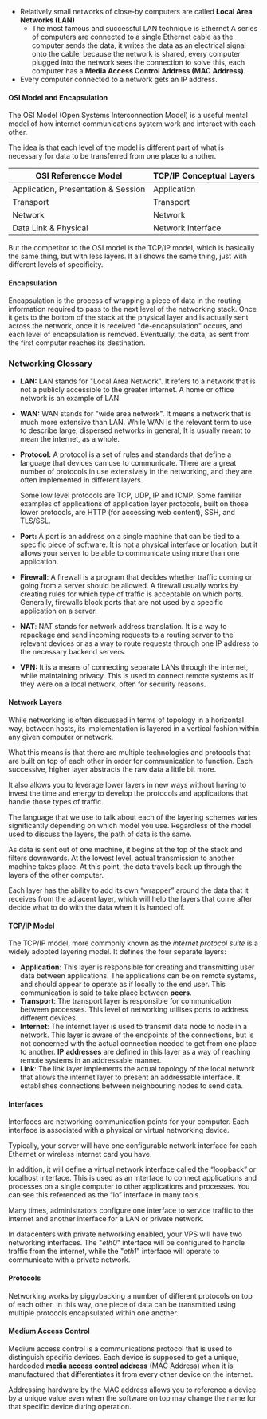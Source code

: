 - Relatively small networks of close-by computers are called **Local Area Networks (LAN)**
	- The most famous and successful LAN technique is Ethernet
	  A series of computers are connected to a single Ethernet cable as the computer sends the data, it writes the data as an electrical signal onto the cable, because the network is shared, every computer plugged into the network sees the connection to solve this, each computer has a **Media Access Control Address (MAC Address)**.
- Every computer connected to a network gets an IP address.
#### OSI Model and Encapsulation

The OSI Model (Open Systems Interconnection Model) is a useful mental model of how internet communications system work and interact with each other.

The idea is that each level of the model is different part of what is necessary for data to be transferred from one place to another.

| OSI Referencce Model                | TCP/IP Conceptual Layers |
| ----------------------------------- | ------------------------ |
| Application, Presentation & Session | Application              |
| Transport                           | Transport                |
| Network                             | Network                  |
| Data Link & Physical                | Network Interface        |

But the competitor to the OSI model is the TCP/IP model, which is basically the same thing, but with less layers. It all shows the same thing, just with different levels of specificity.

#### Encapsulation
Encapsulation is the process of wrapping a piece of data in the routing information required to pass to the next level of the networking stack. Once it gets to the bottom of the stack at the physical layer and is actually sent across the network, once it is received "de-encapsulation" occurs, and each level of encapsulation is removed. Eventually, the data, as sent from the first computer reaches its destination.

### Networking Glossary

- **LAN:** LAN stands for "Local Area Network". It refers to a network that is not a publicly accessible to the greater internet. A home or office network is an example of LAN.
- **WAN:** WAN stands for "wide area network". It means a network that is much more extensive than LAN. While WAN is the relevant term to use to describe large, dispersed networks in general, It is usually meant to mean the internet, as a whole.
- **Protocol:** A protocol is a set of rules and standards that define a language that devices can use to communicate. There are a great number of protocols in use extensively in the networking, and they are often implemented in different layers.
  
  Some low level protocols are TCP, UDP, IP and ICMP. Some familiar examples of applications of application layer protocols, built on those lower protocols, are HTTP (for accessing web content), SSH, and TLS/SSL.

- **Port:** A port is an address on a single machine that can be tied to a specific piece of software. It is not a physical interface or location, but it allows your server to be able to communicate using more than one application.
- **Firewall**: A firewall is a program that decides whether traffic coming or going from a server should be allowed. A firewall usually works by creating rules for which type of traffic is acceptable on which ports. Generally, firewalls block ports that are not used by a specific application on a server.
- **NAT**: NAT stands for network address translation. It is a way to repackage and send incoming requests to a routing server to the relevant devices or  as a way to route requests through one IP address to the necessary backend servers.
- **VPN:** It is a means of connecting separate LANs through the internet, while maintaining privacy. This is used to connect remote systems as if they were on a local network, often for security reasons.
#### Network Layers
While networking is often discussed in terms of topology in a horizontal way, between hosts, its implementation is layered in a vertical fashion within any given computer or network.

What this means is that there are multiple technologies and protocols that are built on top of each other in order for communication to function. Each successive, higher layer abstracts the raw data a little bit more.

It also allows you to leverage lower layers in new ways without having to invest the time and energy to develop the protocols and applications that handle those types of traffic.

The language that we use to talk about each of the layering schemes varies significantly depending on which model you use. Regardless of the model used to discuss the layers, the path of data is the same.

As data is sent out of one machine, it begins at the top of the stack and filters downwards. At the lowest level, actual transmission to another machine takes place. At this point, the data travels back up through the layers of the other computer.

Each layer has the ability to add its own “wrapper” around the data that it receives from the adjacent layer, which will help the layers that come after decide what to do with the data when it is handed off.

#### TCP/IP Model
The TCP/IP model, more commonly known as the *internet protocol suite* is a widely adopted layering model. It defines the four separate layers:

- **Application**: This layer is responsible for creating and transmitting user data between applications. The applications can be on remote systems, and should appear to operate as if locally to the end user. This communication is said to take place between **peers**.
- **Transport**: The transport layer is responsible for communication between processes. This level of networking utilises ports to address different devices.
- **Internet**: The internet layer is used to transmit data node to node in a network. This layer is aware of the endpoints of the connections, but is not concerned with the actual connection needed to get from one place to another. **IP** **addresses** are defined in this layer as a way of reaching remote systems in an addressable manner.
- **Link**: The link layer implements the actual topology of the local network that allows the internet layer to present an addressable interface. It establishes connections between neighbouring nodes to send data.

#### Interfaces
Interfaces are networking communication points for your computer. Each interface is associated with a physical or virtual networking device.

Typically, your server will have one configurable network interface for each Ethernet or wireless internet card you have.

In addition, it will define a virtual network interface called the “loopback” or localhost interface. This is used as an interface to connect applications and processes on a single computer to other applications and processes. You can see this referenced as the “lo” interface in many tools.

Many times, administrators configure one interface to service traffic to the internet and another interface for a LAN or private network.

In datacenters with private networking enabled, your VPS will have two networking interfaces. The "*eth0*" interface will be configured to handle traffic from the internet, while the "*eth1*" interface will operate to communicate with a private network.

#### Protocols
Networking works by piggybacking a number of different protocols on top of each other. In this way, one piece of data can be transmitted using multiple protocols encapsulated within one another.

#### Medium Access Control
Medium access control is a communications protocol that is used to distinguish specific devices. Each device is supposed to get a unique, hardcoded **media access control address** (MAC Address) when it is manufactured that differentiates it from every other device on the internet.

Addressing hardware by the MAC address allows you to reference a device by a unique value even when the software on top may change the name for that specific device during operation.
